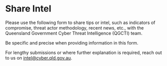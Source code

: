 # Share Intel

Please use the following form to share tips or intel, such as indicators of compromise, threat actor methodology, recent news, etc., with the Queensland Government Cyber Threat Intelligence (QGCTI) team. 

Be specific and precise when providing information in this form. 

For lengthy submissions or where further explanation is required, reach out to us on [intel@cyber.qld.gov.au](mailto:intel@cyber.qld.gov.au).  

<div id="formio"></div>

<script src="https://cdn.form.io/formiojs/formio.full.min.js"></script>

<script type="text/javascript">
  window.onload = function() {
    Formio.createForm(document.getElementById('formio'), 'https://api.forms.platforms.qld.gov.au/qgcti/share-intel');
  };
</script>